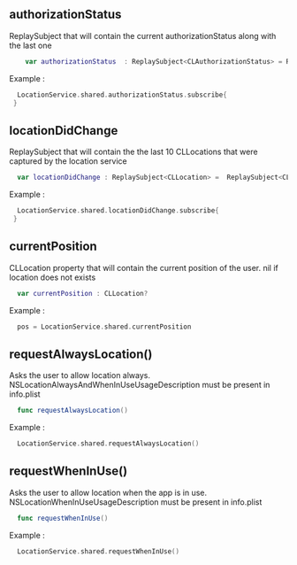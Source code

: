 

## authorizationStatus
ReplaySubject that will contain the current authorizationStatus along with the last one
```swift
	var authorizationStatus  : ReplaySubject<CLAuthorizationStatus> = ReplaySubject<CLAuthorizationStatus>.create(bufferSize: 2)
```

Example :

````swift
  LocationService.shared.authorizationStatus.subscribe{
 }

````


## locationDidChange
ReplaySubject that will contain the the last 10 CLLocations that were captured by the location service
```swift
  var locationDidChange : ReplaySubject<CLLocation> =  ReplaySubject<CLLocation>.create(bufferSize: 10)
```

Example :

````swift
  LocationService.shared.locationDidChange.subscribe{
 }

````

## currentPosition
CLLocation property that will contain the current position of the user. nil if location does not exists
```swift
  var currentPosition : CLLocation?
```

Example :

````swift
  pos = LocationService.shared.currentPosition

````

## requestAlwaysLocation()
Asks the user to allow location always. NSLocationAlwaysAndWhenInUseUsageDescription must be present in info.plist
```swift
  func requestAlwaysLocation()
```

Example :

````swift
  LocationService.shared.requestAlwaysLocation()

````

## requestWhenInUse()
Asks the user to allow location when the app is in use. NSLocationWhenInUseUsageDescription must be present in info.plist
```swift
  func requestWhenInUse()
```

Example :

````swift
  LocationService.shared.requestWhenInUse()

````
